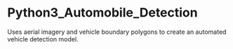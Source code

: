 # Python3_Automobile_Detection
Uses aerial imagery and vehicle boundary polygons to create an automated vehicle detection model.
